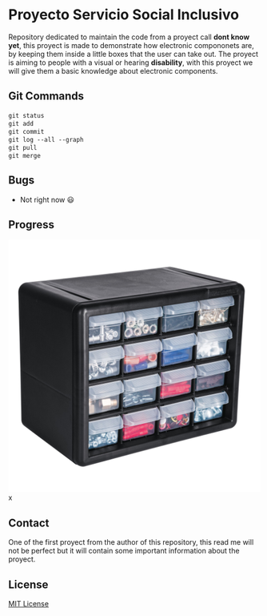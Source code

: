 # Proyecto Servicio Social Inclusivo

 Repository dedicated to maintain the code from a proyect call **dont know yet**, this proyect is made to demonstrate how electronic compononets are, by keeping them inside a little boxes that the user can take out. The proyect is aiming to people with a visual or hearing **disability**, with this proyect we will give them a basic knowledge about electronic components.

## Git Commands
```
git status
git add
git commit
git log --all --graph
git pull
git merge
```

## Bugs

- Not right now :smiley:

## Progress

![This is proyect progress as an image](/organizador-con-16-gavetas-truper-a12.jpg)x


## Contact 
One of the first proyect from the author of this repository, this read me will not be perfect but it will contain some important information about the proyect.

## License
[MIT License](/License)